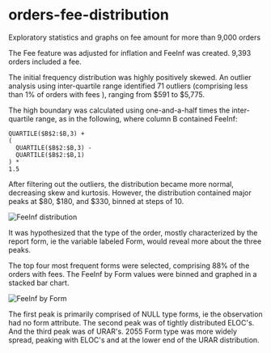# orders-fee-distribution
Exploratory statistics and graphs on fee amount for more than 9,000 orders

The Fee feature was adjusted for inflation and FeeInf was created. 9,393 orders included a fee.

The initial frequency distribution was highly positively skewed. An outlier analysis using inter-quartile range identified 71 outliers (comprising less than 1% of orders with fees ), ranging from $591 to $5,775.

The high boundary was calculated using one-and-a-half times the inter-quartile range, as in the following, where column B contained FeeInf:

```
QUARTILE($B$2:$B,3) +
(
  QUARTILE($B$2:$B,3) -
  QUARTILE($B$2:$B,1)
) *
1.5
```

After filtering out the outliers, the distribution became more normal, decreasing skew and kurtosis. However, the distribution contained major peaks at $80, $180, and $330, binned at steps of 10.

![FeeInf distribution](https://raw.githubusercontent.com/oberljn/orders-fee-distribution/master/FeeInf%20distribution.png)

It was hypothesized that the type of the order, mostly characterized by the report form, ie the variable labeled Form, would reveal more about the three peaks.

The top four most frequent forms were selected, comprising 88% of the orders with fees. The FeeInf by Form values were binned and graphed in a stacked bar chart.

![FeeInf by Form](https://raw.githubusercontent.com/oberljn/orders-fee-distribution/master/FeeInf%20distribution%20by%20top%20four%20most%20frequent%20Form%20types.png)

The first peak is primarily comprised of NULL type forms, ie the observation had no form attribute. The second peak was of tightly distributed ELOC's. And the third peak was of URAR's. 2055 Form type was more widely spread, peaking with ELOC's and at the lower end of the URAR distribution.

